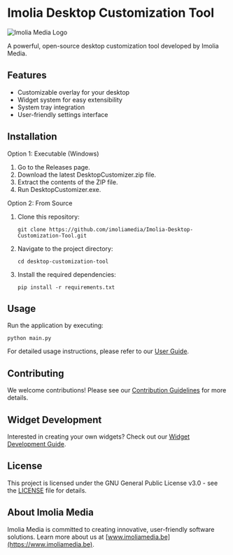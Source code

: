 # Imolia Desktop Customization Tool

![Imolia Media Logo](https://www.imoliamedia.be/assets/img/favicon/android-chrome-192x192.png)

A powerful, open-source desktop customization tool developed by Imolia Media.

## Features

- Customizable overlay for your desktop
- Widget system for easy extensibility
- System tray integration
- User-friendly settings interface

## Installation

Option 1: Executable (Windows)

1. Go to the Releases page.
2. Download the latest DesktopCustomizer.zip file.
3. Extract the contents of the ZIP file.
4. Run DesktopCustomizer.exe.

Option 2: From Source

1. Clone this repository:
   ```
   git clone https://github.com/imoliamedia/Imolia-Desktop-Customization-Tool.git
   ```

2. Navigate to the project directory:
   ```
   cd desktop-customization-tool
   ```

3. Install the required dependencies:
   ```
   pip install -r requirements.txt
   ```

## Usage

Run the application by executing:

```
python main.py
```

For detailed usage instructions, please refer to our [User Guide](docs/USER_GUIDE.md).

## Contributing

We welcome contributions! Please see our [Contribution Guidelines](CONTRIBUTING.md) for more details.

## Widget Development

Interested in creating your own widgets? Check out our [Widget Development Guide](WIDGET_DEVELOPMENT.md).

## License

This project is licensed under the GNU General Public License v3.0 - see the [LICENSE](LICENSE) file for details.

## About Imolia Media

Imolia Media is committed to creating innovative, user-friendly software solutions. Learn more about us at [www.imoliamedia.be](https://www.imoliamedia.be).
